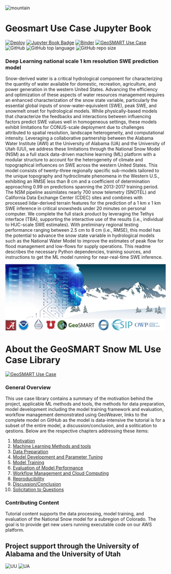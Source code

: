 ![mountain](https://user-images.githubusercontent.com/33735397/155626251-72859ce7-e05a-4282-89be-6871b19ab234.PNG)

# Geosmart Use Case Jupyter Book

[![Deploy](https://github.com/geo-smart/GeoSmart_ML_Tutorial/actions/workflows/deploy.yaml/badge.svg)](https://github.com/geo-smart/GeoSmart_ML_Tutorial/actions/workflows/deploy.yaml)
[![Jupyter Book Badge](https://jupyterbook.org/badge.svg)](https://geo-smart.github.io/GeoSmart_ML_Tutorial)
[![Binder](https://mybinder.org/badge_logo.svg)](https://mybinder.org/v2/gh/geo-smart/GeoSmart_ML_Tutorial/HEAD?urlpath=lab)
[![GeoSMART Use Case](./book/img/use_case_badge.svg)](https://geo-smart.github.io/usecases)
![GitHub](https://img.shields.io/github/license/geo-smart/GeoSmart_ML_Tutorial?logo=GitHub&style=flat-square)
![GitHub top language](https://img.shields.io/github/languages/top/geo-smart/GeoSmart_ML_Tutorial?logo=Jupyter&style=flat-square)
![GitHub repo size](https://img.shields.io/github/repo-size/geo-smart/GeoSmart_ML_Tutorial?logo=Github&style=flat-square)

### Deep Learning national scale 1 km resolution SWE prediction model
Snow-derived water is a critical hydrological component for characterizing the quantity of water available for domestic, recreation, agriculture, and power generation in the western United States.
Advancing the efficiency and optimization of these aspects of water resources management requires an enhanced characterization of the snow state variable, particularly the essential global inputs of snow-water-equivalent (SWE), peak SWE, and snowmelt onset for hydrological models.
While physically-based models that characterize the feedbacks and interactions between influencing factors predict SWE values well in homogeneous settings, these models exhibit limitations for CONUS-scale deployment due to challenges attributed to spatial resolution, landscape heterogeneity, and computational intensity. 
Leveraging a collaborative partnership between the Alabama Water Institute (AWI) at the University of Alabama (UA) and the University of Utah (UU), we address these limitations through the National Snow Model (NSM) as a full stack data-driven machine learning (ML) platform with a modular structure to account for the heterogeneity of climate and topographical influences on SWE across the western United States.
This model consists of twenty-three regionally specific sub-models tailored to the unique topography and hydroclimate phenomena in the Western U.S., exhibiting an RMSE less than 8 cm and a coefficient of determination approaching 0.99 on predictions spanning the 2013-2017 training period.
The NSM pipeline assimilates nearly 700 snow telemetry (SNOTEL) and California Data Exchange Center (CDEC) sites and combines with processed lidar-derived terrain features for the prediction of a 1 km x 1 km SWE inference in critical snowsheds under 20 minutes on personal computer.
We complete the full stack product by leveraging the Tethys interface (TBA), supporting the interactive use of the results (i.e., individual to HUC-scale SWE estimates).
With preliminary regional testing performance ranging between 2.5 cm to 8 cm (i.e., RMSE), this model has the potential to advance the snow state variable in hydrological models such as the National Water Model to improve the estimates of peak flow for flood management and low-flows for supply operations. 
 This readme describes the necessary Python dependencies, training sources, and instructions to get the ML model running for near-real-time SWE inference.


![ML_SWE-2.jpg](./book/chapters/Images/ML_SWE.jpg)
# About the GeoSMART Snow ML Use Case Library
[![GeoSMART Use Case](./book/img/use_case_badge.svg)](https://geo-smart.github.io/usecases)

### General Overview


This use case library contains a summary of the motivation behind the project, applicable ML methods and tools, the methods for data preparation, model development including the model training framework and evaluation, workflow management demonstrated using GeoWeaver, links to the complete model on GitHub as the model is data-intensive the tutorial is for a subset of the entire model, a discussion/conclusion, and a solitication to qestions.
Below are the respective chapters addressing these items:

1. [Motivation](./book/chapters/motivation.ipynb)
2. [Machine Learning Methods and tools](./book/chapters/methods.ipynb)
3. [Data Preparation](./book/chapters/data.ipynb)
4. [Model Development and Parameter Tuning](./book/chapters/development.ipynb)
5. [Model Training](./book/chapters/training.ipynb)
6. [Evaluation of Model Performance](./book/chapters/evaluation.ipynb)
7. [Workflow Management and Cloud Computing](./book/chapters/workflow.ipynb)
8. [Reproducibility](./book/chapters/reproducibility.ipynb)
9. [Discussion/Conclusion](./book/chapters/conclusion.ipynb)
10. [Solicitation to Questions](./book/chapters/questions.ipynb)


### Contributing Content

Tutorial content supports the data processing, model training, and evaluation of the National Snow model for a subregion of Colorado.
The goal is to provide get new users running executable code on our AWS platform.

## Project support through the University of Alabama and the University of Utah
![UU](https://user-images.githubusercontent.com/33735397/155627859-a34f7856-22a5-4376-89ca-a59b70f3692e.PNG)
![UA](https://user-images.githubusercontent.com/33735397/155628209-c4742053-eb29-4d1e-b8e2-c4e354188ca9.PNG)

